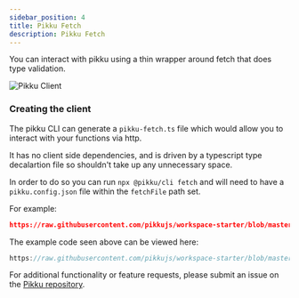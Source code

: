 ```yaml
---
sidebar_position: 4
title: Pikku Fetch
description: Pikku Fetch
---
```


You can interact with pikku using a thin wrapper around fetch that does type validation.

![Pikku Client](/img/pikku-fetch.gif)

### Creating the client

The pikku CLI can generate a `pikku-fetch.ts` file which would allow you to interact with your functions via http.

It has no client side dependencies, and is driven by a typescript type decalartion file so shouldn't take up any unnecessary space. 

In order to do so you can run `npx @pikku/cli fetch` and will need to have a `pikku.config.json` file within the `fetchFile` path set.

For example:

```json reference title="pikku.config.json"
https://raw.githubusercontent.com/pikkujs/workspace-starter/blob/master/apps/cli/pikku.config.json
```

The example code seen above can be viewed here:

```typescript reference title="fetch.ts"
https://raw.githubusercontent.com/pikkujs/workspace-starter/blob/master/apps/cli/bin/fetch.ts
```


For additional functionality or feature requests, please submit an issue on the [Pikku repository](https://github.com/pikkujs/pikku).